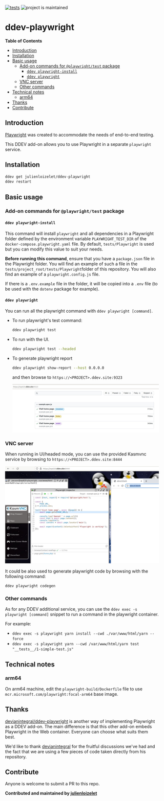 [![tests](https://github.com/julienloizelet/ddev-playwright/actions/workflows/tests.yml/badge.svg)](https://github.com/julienloizelet/ddev-playwright/actions/workflows/tests.yml) ![project is maintained](https://img.shields.io/maintenance/yes/2023.svg)

# ddev-playwright

<!-- START doctoc generated TOC please keep comment here to allow auto update -->
<!-- DON'T EDIT THIS SECTION, INSTEAD RE-RUN doctoc TO UPDATE -->
**Table of Contents**

- [Introduction](#introduction)
- [Installation](#installation)
- [Basic usage](#basic-usage)
  - [Add-on commands for `@playwright/test` package](#add-on-commands-for-playwrighttest-package)
    - [`ddev playwright-install`](#ddev-playwright-install)
    - [`ddev playwright`](#ddev-playwright)
  - [VNC server](#vnc-server)
  - [Other commands](#other-commands)
- [Technical notes](#technical-notes)
  - [arm64](#arm64)
- [Thanks](#thanks)
- [Contribute](#contribute)

<!-- END doctoc generated TOC please keep comment here to allow auto update -->

## Introduction

[Playwright](https://playwright.dev) was created to accommodate the needs of end-to-end testing. 

This DDEV add-on allows you to use Playwright in a separate `playwright` service.


## Installation

```bash
ddev get julienloizelet/ddev-playwright
ddev restart
```

## Basic usage

### Add-on commands for `@playwright/test` package

#### `ddev playwright-install`

This command will install `playwright` and all dependencies in a Playwright folder defined by the environment variable `PLAYWRIGHT_TEST_DIR` of the `docker-compose.playwright.yaml` file. By default, `tests/Playwright` is used but you can modify this value to suit your needs.

**Before running this command**, ensure that you have a `package.json` file in the Playwright folder. You will find an example of such a file in the `tests/project_root/tests/Playwright`folder of this repository. You will also find an example of a `playwright.config.js` file.

If there is a `.env.example` file in the folder, it will be copied into a `.env` file (to be used with the `dotenv` package for example).

#### `ddev playwright`

You can run all the playwright command with `ddev playwright [command]`.

- To run playwright's test command: 

  ```bash
  ddev playwright test
  ```

- To run with the UI.

  ```bash
  ddev playwright test --headed
  ```

- To generate playwright report

  ```bash
  ddev playwright show-report --host 0.0.0.0
  ```

  and then browse to `https://<PROJECT>.ddev.site:9323`

  ![show report](./docs/show-report.jpg)

### VNC server

When running in UI/headed mode, you can use the provided Kasmvnc service by browsing to `https://<PROJECT>.ddev.site:8444`

![kasmvnc](./docs/kasmvnc.jpg)

It could be also used to generate playwright code by browsing with the following command: 

```bash
ddev playwright codegen
```

### Other commands

As for any DDEV additional service, you can use the `ddev exec -s playwright [command]` snippet to run a command in the playwright container.

For example: 

- `ddev exec -s playwright yarn install --cwd ./var/www/html/yarn --force`
- `ddev exec -s playwright yarn --cwd /var/www/html/yarn test "__tests__/1-simple-test.js"`

## Technical notes

### arm64

On arm64 machine, edit the `playwright-build/Dockerfile` file to use `mcr.microsoft.com/playwright:focal-arm64` base image.



## Thanks

[devianintegral/ddev-playwright](https://github.com/deviantintegral/ddev-playwright) is another way of implementing Playwright as a DDEV add-on. The main difference is that this other add-on embeds Playwright in the Web container. Everyone can choose what suits them best.

We'd like to thank [devianintegral](https://github.com/deviantintegral) for the fruitful discussions we've had and the fact that we  are using a few pieces of code taken directly from his repository.

## Contribute

Anyone is welcome to submit a PR to this repo.

**Contributed and maintained by [julienloizelet](https://github.com/julienloizelet)**

